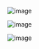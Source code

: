 

![image](https://github.com/user-attachments/assets/1e16e629-e23e-44c4-b12f-126ecf28a0a9)

![image](https://github.com/user-attachments/assets/e708d108-f627-46a6-9501-d61368c14390)

![image](https://github.com/user-attachments/assets/91184897-456f-499a-a45c-8b708916a055)
